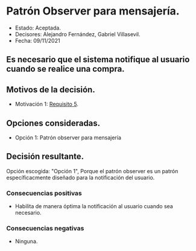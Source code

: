 # Patrón Observer para mensajería.

* Estado: Aceptada.
* Decisores: Alejandro Fernández, Gabriel Villasevil.
* Fecha: 09/11/2021

## Es necesario que el sistema notifique al usuario cuando se realice una compra.

## Motivos de la decisión.

* Motivación 1: [Requisito 5](https://github.com/santo2927/DAS-2021-22-/blob/master/Requisitos/R5%20Sistema%20de%20Mensajería.txt).

## Opciones consideradas.

* Opción 1: Patrón observer para mensajería

## Decisión resultante.

Opción escogida: "Opción 1", Porque el patrón observer es un patrón específicacmente diseñado para la notificación del usuario.

### Consecuencias positivas

* Habilita de manera óptima la notificación al usuario cuando sea necesario.

### Consecuencias negativas

* Ninguna.
